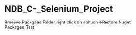 # NDB_C-_Selenium_Project
Rmeove Packgaes Folder
right click on soltuon->Restore Nuget Packages_Test